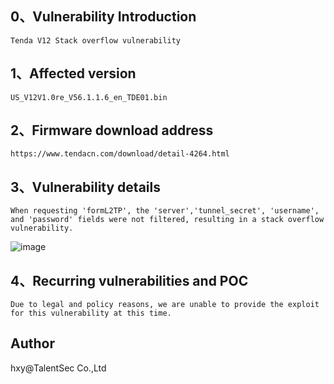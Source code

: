 ## 0、Vulnerability Introduction

```
Tenda V12 Stack overflow vulnerability
```

## 1、Affected version

```
US_V12V1.0re_V56.1.1.6_en_TDE01.bin
```

## 2、Firmware download address

```
https://www.tendacn.com/download/detail-4264.html
```

## 3、Vulnerability details

```
When requesting 'formL2TP', the 'server','tunnel_secret', 'username', and 'password' fields were not filtered, resulting in a stack overflow vulnerability.
```

![image](https://github.com/XYIYM/Digging/blob/main/Tenda/V12/4/upload/image-20231109105858650.png)

## 4、Recurring vulnerabilities and POC

```
Due to legal and policy reasons, we are unable to provide the exploit for this vulnerability at this time.
```

## Author

hxy@TalentSec Co.,Ltd
